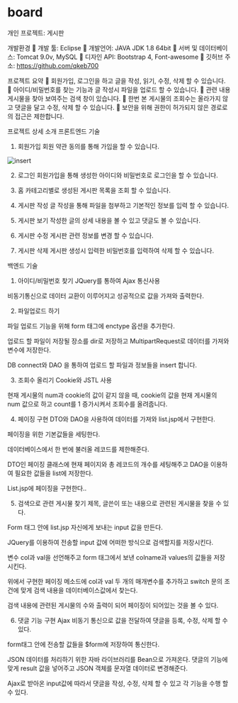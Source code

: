 # board

개인 프로젝트: 게시판

개발환경
	개발 툴: Eclipse
	개발언어: JAVA JDK 1.8 64bit
	서버 및 데이터베이스: Tomcat 9.0v, MySQL
	디자인 API: Bootstrap 4, Font-awesome
	깃허브 주소: https://github.com/qkeb700

프로젝트 요약
	회원가입, 로그인을 하고 글을 작성, 읽기, 수정, 삭제 할 수 있습니다.
	아이디/비밀번호를 찾는 기능과 글 작성시 파일을 업로드 할 수 있습니다.
	관련 내용 게시물을 찾아 보여주는 검색 창이 있습니다.
	한번 본 게시물의 조회수는 올라가지 않고 댓글을 달고 수정, 삭제 할 수 있습니다.
	보안을 위해 권한이 허가되지 않은 경로로의 접근은 제한합니다.

프로젝트 상세 소개
프론트엔드 기술
1.	회원가입
회원 약관 동의를 통해 가입을 할 수 있습니다.
 
 ![insert](https://user-images.githubusercontent.com/46728564/145846558-5aa805c8-455e-4ea2-ba62-12282dd5af0e.png)

 
2.	로그인
회원가입을 통해 생성한 아이디와 비밀번호로 로그인을 할 수 있습니다.
 


3.	홈
카테고리별로 생성된 게시판 목록을 조회 할 수 있습니다.
 


4.	게시판 작성
글 작성을 통해 파일을 첨부하고 기본적인 정보를 입력 할 수 있습니다.
 

5.	게시판 보기
작성한 글의 상세 내용을 볼 수 있고 댓글도 볼 수 있습니다.
 


6.	게시판 수정
게시판 관련 정보를 변경 할 수 있습니다.
 

7.	게시판 삭제
게시판 생성시 입력한 비밀번호를 입력하여 삭제 할 수 있습니다.
 



백엔드 기술 
1.	아이디/비밀번호 찾기
JQuery를 통하여 Ajax 통신사용
 
비동기통신으로 데이터 교환이 이루어지고 성공적으로 값을 가져와 출력한다.
 


2.	파일업로드 하기
 
파일 업로드 기능을 위해 form 태그에 enctype 옵션을 추가한다.

 
업로드 할 파일이 저장될 장소를 dir로 저장하고 MultipartRequest로 데이터를 가져와 변수에 저장한다.

 
DB connect와 DAO 을 통하여 업로드 할 파일과 정보들을 insert 합니다.

3.	조회수 올리기
Cookie와 JSTL 사용
 
현재 게시물의 num과 cookie의 값이 같지 않을 때, cookie의 값을 현재 게시물의 num 값으로 하고 count를 1 증가시켜서 조회수를 올려줍니다.

4.	페이징 구현
DTO와 DAO을 사용하여 데이터를 가져와 list.jsp에서 구현한다.
 
페이징을 위한 기본값들을 세팅한다.

 
 
 
데이터베이스에서 한 번에 불러올 레코드를 제한해준다.

 
DTO인 페이징 클래스에 현재 페이지와 총 레코드의 개수를 세팅해주고 DAO을 이용하여 필요한 값들을 list에 저장한다.

 
List.jsp에 페이징을 구현한다..


5.	검색으로 관련 게시물 찾기
제목, 글쓴이 또는 내용으로 관련된 게시물을 찾을 수 있다.
 
Form 태그 안에 list.jsp 자신에게 보내는 input 값을 만든다.

 
JQuery를 이용하여 전송할 input 값에 어떠한 방식으로 검색할지를 저장시킨다.

 
변수 col과 val을 선언해주고 form 태그에서 보낸 colname과 values의 값들을 저장시킨다.

 
 
 
위에서 구현한 페이징 메소드에 col과 val 두 개의 매개변수를 추가하고 switch 문의 조건에 맞게 검색 내용을 데이터베이스값에서 찾는다.



 
검색 내용에 관련된 게시물의 수와 출력이 되어 페이징이 되어있는 것을 볼 수 있다.


6.	댓글 기능 구현
Ajax 비동기 통신으로 값을 전달하여 댓글을 등록, 수정, 삭제 할 수 있다.
 
form태그 안에 전송할 값들을 $form에 저장하여 통신한다. 

 
 
JSON 데이터를 처리하기 위한 자바 라이브러리를 Bean으로 가져온다.
댓글의 기능에 맞게 result 값을 넣어주고 JSON 객체를 문자열 데이터로 변경해준다.
 
Ajax로 받아온 input값에 따라서 댓글을 작성, 수정, 삭제 할 수 있고 각 기능을 수행 할 수 있다. 


